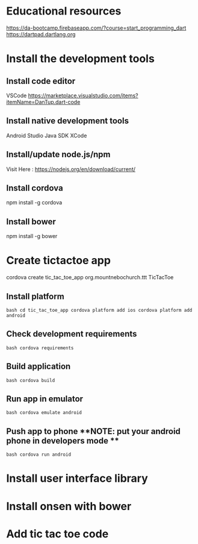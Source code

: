 # Educational resources
https://da-bootcamp.firebaseapp.com/?course=start_programming_dart
https://dartpad.dartlang.org
 
# Install the development tools
  
## Install code editor
  VSCode
  https://marketplace.visualstudio.com/items?itemName=DanTup.dart-code
   
## Install native development tools
   Android Studio
   Java SDK
   XCode

## Install/update node.js/npm
   Visit Here : https://nodejs.org/en/download/current/

## Install cordova
   npm install -g cordova

## Install bower
   npm install -g bower

# Create tictactoe app 
   cordova create tic_tac_toe_app org.mountnebochurch.ttt TicTacToe

## Install platform
   `bash
   cd tic_tac_toe_app
   cordova platform add ios
   cordova platform add android
   `

## Check development requirements
   `bash
   cordova requirements
   `

## Build application
   `bash
   cordova build
   `
   
## Run app in emulator
   `bash
   cordova emulate android
   `

## Push app to phone **NOTE: put your android phone in developers mode **
   `bash
   cordova run android
   `
    
# Install user interface library
     
# Install onsen with bower

# Add tic tac toe code
